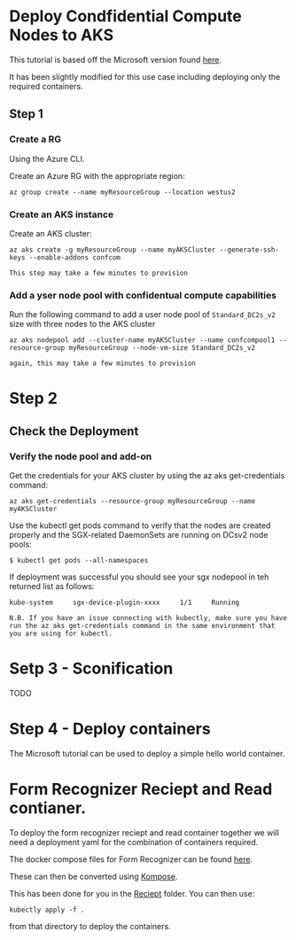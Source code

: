 # Deploy Condfidential Compute Nodes to AKS

This tutorial is based off the Microsoft version found [here](https://docs.microsoft.com/en-us/azure/confidential-computing/confidential-nodes-aks-get-started).

It has been slightly modified for this use case including deploying only the required containers.

## Step 1

### Create a RG

Using the Azure CLI.

Create an Azure RG with the appropriate region:

```
az group create --name myResourceGroup --location westus2
```

### Create an AKS instance

Create an AKS cluster:

```
az aks create -g myResourceGroup --name myAKSCluster --generate-ssh-keys --enable-addons confcom
```

`This step may take a few minutes to provision`

### Add a yser node pool with confidentual compute capabilities

Run the following command to add a user node pool of `Standard_DC2s_v2` size with three nodes to the AKS cluster

`az aks nodepool add --cluster-name myAKSCluster --name confcompool1 --resource-group myResourceGroup --node-vm-size Standard_DC2s_v2`

`again, this may take a few minutes to provision`

# Step 2

## Check the Deployment

### Verify the node pool and add-on

Get the credentials for your AKS cluster by using the az aks get-credentials command:

```
az aks get-credentials --resource-group myResourceGroup --name myAKSCluster
```

Use the kubectl get pods command to verify that the nodes are created properly and the SGX-related DaemonSets are running on DCsv2 node pools:

```
$ kubectl get pods --all-namespaces
```

If deployment was successful you should see your sgx nodepool in teh returned list as follows:

```
kube-system     sgx-device-plugin-xxxx     1/1     Running
```

`N.B. If you have an issue connecting with kubectly, make sure you have run the az aks get-credentials command in the same environment that you are using for kubectl.`

# Setp 3 - Sconification

TODO

# Step 4 - Deploy containers

The Microsoft tutorial can be used to deploy a simple hello world container.

# Form Recognizer Reciept and Read contianer.

To deploy the form recognizer reciept and read container together we will need a deployment yaml for the combination of containers required.

The docker compose files for Form Recognizer can be found [here](https://docs.microsoft.com/en-us/azure/applied-ai-services/form-recognizer/containers/form-recognizer-container-install-run?tabs=receipt).

These can then be converted using [Kompose](https://kompose.io/).

This has been done for you in the [Reciept](clean-room-demo/webapp/backend/aks-deployment/form-recognizer/Reciept) folder. You can then use:

`kubectly apply -f .`

from that directory to deploy the containers.
